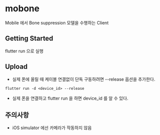 # mobone
Mobile 에서 Bone suppression 모델을 수행하는 Client

## Getting Started
flutter run 으로 실행

## Upload
- 실제 폰에 올릴 때 케이블 연결없이 단독 구동하려면 --release 옵션을 추가한다.
```
flutter run -d <device_id> --release
```

- 실제 폰을 연결하고 flutter run 을 하면 device_id 를 알 수 있다.

## 주의사항
- iOS simulator 에선 카메라가 작동하지 않음